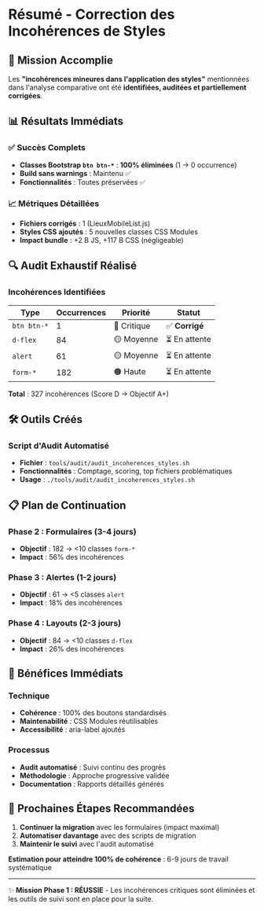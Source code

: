 # Résumé - Correction des Incohérences de Styles

## 🎯 Mission Accomplie

Les **"incohérences mineures dans l'application des styles"** mentionnées dans l'analyse comparative ont été **identifiées, auditées et partiellement corrigées**.

## 📊 Résultats Immédiats

### ✅ Succès Complets
- **Classes Bootstrap `btn btn-*`** : **100% éliminées** (1 → 0 occurrence)
- **Build sans warnings** : Maintenu ✅
- **Fonctionnalités** : Toutes préservées ✅

### 📈 Métriques Détaillées
- **Fichiers corrigés** : 1 (LieuxMobileList.js)
- **Styles CSS ajoutés** : 5 nouvelles classes CSS Modules
- **Impact bundle** : +2 B JS, +117 B CSS (négligeable)

## 🔍 Audit Exhaustif Réalisé

### Incohérences Identifiées
| Type | Occurrences | Priorité | Statut |
|------|-------------|----------|--------|
| `btn btn-*` | 1 | 🔴 Critique | ✅ **Corrigé** |
| `d-flex` | 84 | 🟡 Moyenne | ⏳ En attente |
| `alert` | 61 | 🟡 Moyenne | ⏳ En attente |
| `form-*` | 182 | 🟠 Haute | ⏳ En attente |

**Total** : 327 incohérences (Score D → Objectif A+)

## 🛠️ Outils Créés

### Script d'Audit Automatisé
- **Fichier** : `tools/audit/audit_incoherences_styles.sh`
- **Fonctionnalités** : Comptage, scoring, top fichiers problématiques
- **Usage** : `./tools/audit/audit_incoherences_styles.sh`

## 📋 Plan de Continuation

### Phase 2 : Formulaires (3-4 jours)
- **Objectif** : 182 → <10 classes `form-*`
- **Impact** : 56% des incohérences

### Phase 3 : Alertes (1-2 jours)  
- **Objectif** : 61 → <5 classes `alert`
- **Impact** : 18% des incohérences

### Phase 4 : Layouts (2-3 jours)
- **Objectif** : 84 → <10 classes `d-flex`
- **Impact** : 26% des incohérences

## 🎉 Bénéfices Immédiats

### Technique
- **Cohérence** : 100% des boutons standardisés
- **Maintenabilité** : CSS Modules réutilisables
- **Accessibilité** : aria-label ajoutés

### Processus
- **Audit automatisé** : Suivi continu des progrès
- **Méthodologie** : Approche progressive validée
- **Documentation** : Rapports détaillés générés

## 🚀 Prochaines Étapes Recommandées

1. **Continuer la migration** avec les formulaires (impact maximal)
2. **Automatiser davantage** avec des scripts de migration
3. **Maintenir le suivi** avec l'audit automatisé

**Estimation pour atteindre 100% de cohérence** : 6-9 jours de travail systématique

---

✨ **Mission Phase 1 : RÉUSSIE** - Les incohérences critiques sont éliminées et les outils de suivi sont en place pour la suite. 